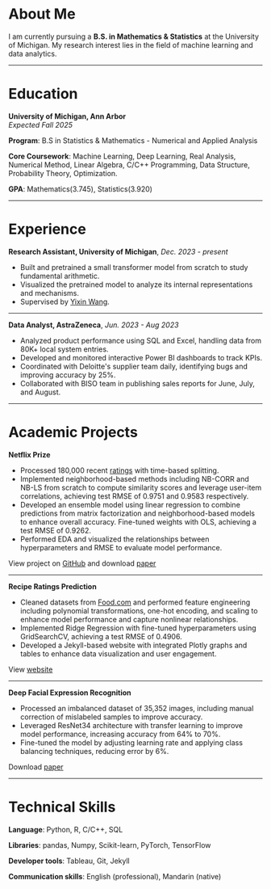 # About Me
I am currently pursuing a **B.S. in Mathematics & Statistics** at the University of Michigan. My research interest lies in the field of machine learning and data analytics.

---

# Education
**University of Michigan, Ann Arbor**    
*Expected Fall 2025*

**Program**: B.S in Statistics & Mathematics - Numerical and Applied Analysis

**Core Coursework**: Machine Learning, Deep Learning, Real Analysis, Numerical Method, Linear Algebra, C/C++ Programming, Data Structure, Probability Theory, Optimization.

**GPA**: Mathematics(3.745), Statistics(3.920)

---

# Experience
**Research Assistant, University of Michigan**, *Dec. 2023 - present*

- Built and pretrained a small transformer model from scratch to study fundamental arithmetic.
- Visualized the pretrained model to analyze its internal representations and mechanisms.
- Supervised by [Yixin Wang](https://yixinwang.github.io/).

---

**Data Analyst, AstraZeneca**, *Jun. 2023 - Aug 2023*

- Analyzed product performance using SQL and Excel, handling data from 80K+ local system entries.
- Developed and monitored interactive Power BI dashboards to track KPIs.
- Coordinated with Deloitte's supplier team daily, identifying bugs and improving accuracy by 25%.
- Collaborated with BISO team in publishing sales reports for June, July, and August.

---

# Academic Projects
**Netflix Prize**
- Processed 180,000 recent [ratings](https://drive.google.com/drive/folders/1XHeYTwgp9M4-V3shLd2loemdaoQGhi6d) with time-based splitting.
- Implemented neighborhood-based methods including NB-CORR and NB-LS from scratch to compute similarity scores and leverage user-item correlations, achieving test RMSE of 0.9751 and 0.9583 respectively.
- Developed an ensemble model using linear regression to combine predictions from matrix factorization and neighborhood-based models to enhance overall accuracy. Fine-tuned weights with OLS, achieving a test RMSE of 0.9262.
- Performed EDA and visualized the relationships between hyperparameters and RMSE to evaluate model performance.

View project on [GitHub](https://github.com/4everXYZ/netflix-project.git) and download [paper](https://drive.google.com/file/d/15OHwAAsIauEN8Wv1goT5aCmYXwBS2_5T/view?usp=drive_link)

---

**Recipe Ratings Prediction**
- Cleaned datasets from [Food.com](https://www.food.com/) and performed feature engineering including polynomial transformations, one-hot encoding, and scaling to enhance model performance and capture nonlinear relationships.
- Implemented Ridge Regression with fine-tuned hyperparameters using GridSearchCV, achieving a test RMSE of 0.4906.
- Developed a Jekyll-based website with integrated Plotly graphs and tables to enhance data visualization and user engagement.

View [website](https://fangyua666.github.io/recipe-rating-prediction/)

---

**Deep Facial Expression Recognition**
- Processed an imbalanced dataset of 35,352 images, including manual correction of mislabeled samples to improve accuracy.
- Leveraged ResNet34 architecture with transfer learning to improve model performance, increasing accuracy from 64% to 70%.
- Fine-tuned the model by adjusting learning rate and applying class balancing techniques, reducing error by 6%.

Download [paper](https://drive.google.com/file/d/1MI1U6uFKZotpC2txwIrAS9-EJPCK_Ppl/view?usp=sharing)

---

# Technical Skills
**Language**: Python, R, C/C++, SQL

**Libraries**: pandas, Numpy, Scikit-learn, PyTorch, TensorFlow

**Developer tools**: Tableau, Git, Jekyll

**Communication skills**: English (professional), Mandarin (native)